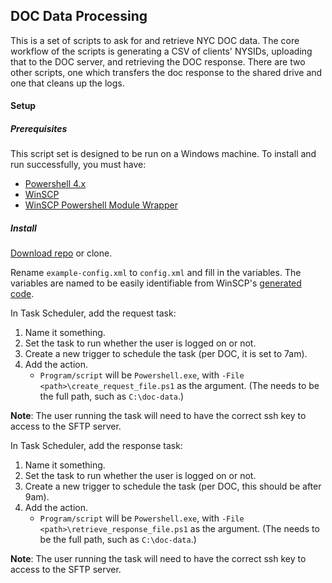 ## DOC Data Processing

This is a set of scripts to ask for and retrieve NYC DOC data. The core workflow of the scripts is generating a CSV of clients' NYSIDs, uploading that to the DOC server, and retrieving the DOC response. There are two other scripts, one which transfers the doc response to the shared drive and one that cleans up the logs.

#### Setup

##### Prerequisites

This script set is designed to be run on a Windows machine. To install and run successfully, you must have:

* [Powershell 4.x](https://www.microsoft.com/en-us/download/details.aspx?id=40855)
* [WinSCP](https://winscp.net/eng/index.php)
* [WinSCP Powershell Module Wrapper](https://www.powershellgallery.com/packages/WinSCP/5.15.1.0)

##### Install

[Download repo](https://github.com/rcackerman/doc-data/archive/master.zip) or clone.

Rename `example-config.xml` to `config.xml` and fill in the variables. The variables are named to be easily identifiable from WinSCP's [generated code](https://winscp.net/eng/docs/ui_generateurl#script).

In Task Scheduler, add the request task:

1. Name it something.
2. Set the task to run whether the user is logged on or not.
3. Create a new trigger to schedule the task (per DOC, it is set to 7am).
4. Add the action.
	* `Program/script` will be `Powershell.exe`, with `-File <path>\create_request_file.ps1` as the argument. (The <path> needs to be the full path, such as `C:\doc-data`.)

**Note**: The user running the task will need to have the correct ssh key to access to the SFTP server.

In Task Scheduler, add the response task:

1. Name it something.
2. Set the task to run whether the user is logged on or not.
3. Create a new trigger to schedule the task (per DOC, this should be after 9am).
4. Add the action.
	* `Program/script` will be `Powershell.exe`, with `-File <path>\retrieve_response_file.ps1` as the argument. (The <path> needs to be the full path, such as `C:\doc-data`.)
	
**Note**: The user running the task will need to have the correct ssh key to access to the SFTP server.